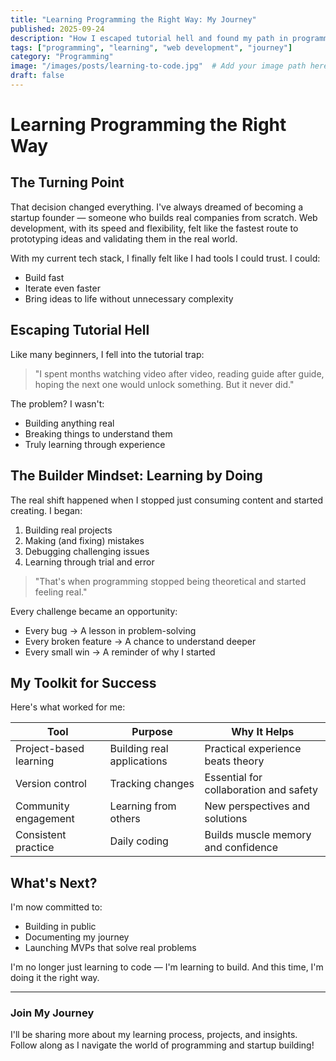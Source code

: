 ```yaml
---
title: "Learning Programming the Right Way: My Journey"
published: 2025-09-24
description: "How I escaped tutorial hell and found my path in programming through building real projects"
tags: ["programming", "learning", "web development", "journey"]
category: "Programming"
image: "/images/posts/learning-to-code.jpg"  # Add your image path here
draft: false
---
```


# Learning Programming the Right Way

## The Turning Point

That decision changed everything. I've always dreamed of becoming a startup founder — someone who builds real companies from scratch. Web development, with its speed and flexibility, felt like the fastest route to prototyping ideas and validating them in the real world.

With my current tech stack, I finally felt like I had tools I could trust. I could:

- Build fast
- Iterate even faster
- Bring ideas to life without unnecessary complexity

## Escaping Tutorial Hell

Like many beginners, I fell into the tutorial trap:

> "I spent months watching video after video, reading guide after guide, hoping the next one would unlock something. But it never did."

The problem? I wasn't:

- Building anything real
- Breaking things to understand them
- Truly learning through experience

## The Builder Mindset: Learning by Doing

The real shift happened when I stopped just consuming content and started creating. I began:

1. Building real projects
2. Making (and fixing) mistakes
3. Debugging challenging issues
4. Learning through trial and error

> "That's when programming stopped being theoretical and started feeling real."

Every challenge became an opportunity:

- Every bug → A lesson in problem-solving
- Every broken feature → A chance to understand deeper
- Every small win → A reminder of why I started

## My Toolkit for Success

Here's what worked for me:

| Tool | Purpose | Why It Helps |
|------|---------|--------------|
| Project-based learning | Building real applications | Practical experience beats theory |
| Version control | Tracking changes | Essential for collaboration and safety |
| Community engagement | Learning from others | New perspectives and solutions |
| Consistent practice | Daily coding | Builds muscle memory and confidence |

## What's Next?

I'm now committed to:

- Building in public
- Documenting my journey
- Launching MVPs that solve real problems

I'm no longer just learning to code — I'm learning to build. And this time, I'm doing it the right way.

---

### Join My Journey

I'll be sharing more about my learning process, projects, and insights. Follow along as I navigate the world of programming and startup building!
